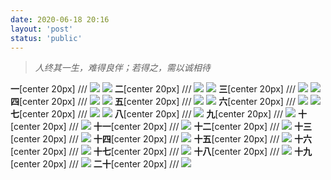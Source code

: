 ```yaml
---
date: 2020-06-18 20:16
layout: 'post'
status: 'public'
---
```


> *人终其一生，难得良伴；若得之，需以诚相待*

**一**[center 20px]
/// ![](https://github.com/elmace/cited_img/raw/master/img/IMG_1895.JPG)
![](https://vkceyugu.cdn.bspapp.com/VKCEYUGU-imgbed/add4ba35-433e-4827-b982-44b8c800efbb.JPG)
**二**[center 20px]
/// ![](https://github.com/elmace/cited_img/raw/master/img/IMG_1896.JPG)
![](https://vkceyugu.cdn.bspapp.com/VKCEYUGU-imgbed/af09e845-d6ab-4739-b1a4-4af4271ae661.JPG)
**三**[center 20px]
/// ![](https://github.com/elmace/cited_img/raw/master/img/IMG_1897.JPG)
![](https://vkceyugu.cdn.bspapp.com/VKCEYUGU-imgbed/f01b1ea5-c85d-41f1-abab-ea1b7fbcc962.JPG)
**四**[center 20px]
/// ![](https://github.com/elmace/cited_img/raw/master/img/IMG_1898.JPG)
![](https://vkceyugu.cdn.bspapp.com/VKCEYUGU-imgbed/fe7a0419-0a85-4cdd-94b5-0b914f2787e9.JPG)
**五**[center 20px]
/// ![](https://github.com/elmace/cited_img/raw/master/img/IMG_1899.JPG)
![](https://vkceyugu.cdn.bspapp.com/VKCEYUGU-imgbed/d8944d17-fe90-4b10-802d-5b8542b75c08.JPG)
**六**[center 20px]
/// ![](https://github.com/elmace/cited_img/raw/master/img/IMG_1900.JPG)
![](https://vkceyugu.cdn.bspapp.com/VKCEYUGU-imgbed/9d523ff3-36b7-40c2-b694-1eaf46178647.JPG)
**七**[center 20px]
/// ![](https://github.com/elmace/cited_img/raw/master/img/IMG_1901.JPG)
![](https://vkceyugu.cdn.bspapp.com/VKCEYUGU-imgbed/77592aae-29b8-4dba-846d-27e586798798.JPG)
**八**[center 20px]
/// ![](https://github.com/elmace/cited_img/raw/master/img/IMG_1902.JPG)
**九**[center 20px]
/// ![](https://github.com/elmace/cited_img/raw/master/img/IMG_1903.JPG)
**十**[center 20px]
/// ![](https://github.com/elmace/cited_img/raw/master/img/IMG_1904.JPG)
**十一**[center 20px]
/// ![](https://github.com/elmace/cited_img/raw/master/img/IMG_1905.JPG)
**十二**[center 20px]
/// ![](https://github.com/elmace/cited_img/raw/master/img/IMG_1906.JPG)
**十三**[center 20px]
/// ![](https://github.com/elmace/cited_img/raw/master/img/IMG_1907.JPG)
**十四**[center 20px]
/// ![](https://github.com/elmace/cited_img/raw/master/img/IMG_1908.JPG)
**十五**[center 20px]
/// ![](https://github.com/elmace/cited_img/raw/master/img/IMG_1909.JPG)
**十六**[center 20px]
/// ![](https://github.com/elmace/cited_img/raw/master/img/IMG_1910.JPG)
**十七**[center 20px]
/// ![](https://github.com/elmace/cited_img/raw/master/img/IMG_1911.JPG)
**十八**[center 20px]
/// ![](https://github.com/elmace/cited_img/raw/master/img/IMG_1912.JPG)
**十九**[center 20px]
/// ![](https://github.com/elmace/cited_img/raw/master/img/IMG_1913.JPG)
**二十**[center 20px]
/// ![](https://github.com/elmace/cited_img/raw/master/img/IMG_1914.JPG)

